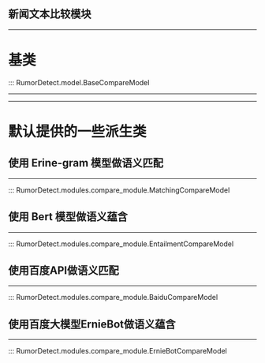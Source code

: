 ## 新闻文本比较模块

---

# 基类

::: RumorDetect.model.BaseCompareModel

---

---
# 默认提供的一些派生类

## 使用 Erine-gram 模型做语义匹配

---

::: RumorDetect.modules.compare_module.MatchingCompareModel

## 使用 Bert 模型做语义蕴含

---

::: RumorDetect.modules.compare_module.EntailmentCompareModel

## 使用百度API做语义匹配

---

::: RumorDetect.modules.compare_module.BaiduCompareModel

## 使用百度大模型ErnieBot做语义蕴含

---

::: RumorDetect.modules.compare_module.ErnieBotCompareModel



